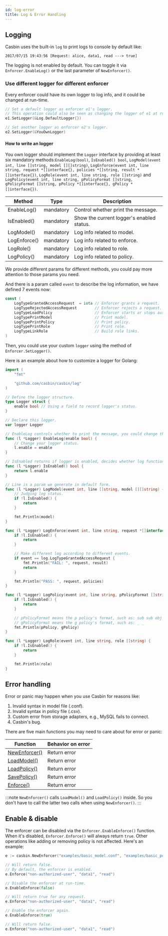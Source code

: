```yaml
---
id: log-error
title: Log & Error Handling
---
```


## Logging

Casbin uses the built-in ``log`` to print logs to console by default like:

```log
2017/07/15 19:43:56 [Request: alice, data1, read ---> true]
```

The logging is not enabled by default. You can toggle it via ``Enforcer.EnableLog()`` or the last parameter of ``NewEnforcer()``.

### Use different logger for different enforcer
Every enforcer could have its own logger to log info, and it could be changed at run-time.

```go
// Set a default logger as enforcer e1's logger.
// This operation could also be seen as changing the logger of e1 at run-time.
e1.SetLogger(&Log.DefaultLogger{})

// Set another logger as enforcer e2's logger.
e2.SetLogger(&YouOwnLogger)
```

#### How to write an logger

You own logger should implement the ``Logger`` interface by providing at least six mandatory methods:``EnableLog(bool)``, ``IsEnabled() bool``, ``LogModel(event int, line []string, model [][]string)``, ``LogEnforce(event int, line string, request *[]interface{}, policies *[]string, result *[]interface{})``, ``LogRole(event int, line string, role []string)`` and ``LogPolicy(event int, line string, pPolicyFormat []string, gPolicyFormat []string, pPolicy *[]interface{}, gPolicy *[]interface{})``.

Method | Type | Description
----|------|----
EnableLog() | mandatory | Control whether print the message.
IsEnabled() | mandatory | Show the current logger's enabled status.
LogModel() | mandatory | Log info related to model.
LogEnforce() | mandatory | Log info related to enforce.
LogRole() | mandatory | Log info related to role.
LogPolicy() | mandatory | Log info related to policy.

We provide different params for different methods, you could pay more attention to those params you need.

And there is a param called ``event`` to describe the log information, we have defined 7 events now:
```go
const (
	LogTypeGrantedAccessRequest  = iota // Enforcer grants a request.
	LogTypeRejectedAccessRequest        // Enforcer rejects a request.
	LogTypeLoadPolicy                   // Enforcer starts or stops auto loading policy.
	LogTypePrintModel                   // Print model.
	LogTypePrintPolicy                  // Print policy.
	LogTypePrintRole                    // Print role.
	LogTypeLinkRole                     // Build role links.
)
```

Then, you could use your custom ``logger`` using the method of ``Enforcer.SetLogger()``.

Here is an example about how to customize a logger for Golang:

```go
import (
	"fmt"

	"github.com/casbin/casbin/log"
)

// Define the logger structure.
type Logger struct {
	enable bool // Using a field to record logger's status.
}

// Declare this logger.
var logger Logger

// EnableLog controls whether to print the message, you could change this value depends on your own struct.
func (l *Logger) EnableLog(enable bool) {
	// Change your logger status.
	l.enable = enable
}

// IsEnabled returns if logger is enabled, decides whether log functions are turned on.
func (l *Logger) IsEnabled() bool {
	return l.enable
}

// Line is a param we generate in default form.
func (l *Logger) LogModel(event int, line []string, model [][]string) {
	// Judging log status.
	if !l.IsEnabled() {
		return
    }

	fmt.Println(model)
}

func (l *Logger) LogEnforce(event int, line string, request *[]interface{}, policies *[]string, result *[]interface{}) {
	if !l.IsEnabled() {
		return
    }

	// Make different log according to different events.
	if event == log.LogTypeGrantedAccessRequest {
		fmt.Println("FAIL: ", request, result)
		return
	}

	fmt.Println("PASS: ", request, policies)
}

func (l *Logger) LogPolicy(event int, line string, pPolicyFormat []string, gPolicyFormat []string, pPolicy *[]interface{}, gPolicy *[]interface{}) {
	if !l.IsEnabled() {
		return
	}

	// pPolicyFormat means the p policy's format, such as: sub sub obj act
	// gPolicyFormat means the g policy's format, such as: _ _
	fmt.Println(pPolicy, gPolicy)
}

func (l *Logger) LogRole(event int, line string, role []string) {
	if !l.IsEnabled() {
		return
	}

	fmt.Println(role)
}

```

## Error handling

Error or panic may happen when you use Casbin for reasons like:

1. Invalid syntax in model file (.conf).
2. Invalid syntax in policy file (.csv).
3. Custom error from storage adapters, e.g., MySQL fails to connect.
4. Casbin's bug.

There are five main functions you may need to care about for error or panic:

Function | Behavior on error 
----|-----
[NewEnforcer()](https://godoc.org/github.com/casbin/casbin#NewEnforcer) | Return error
[LoadModel()](https://godoc.org/github.com/casbin/casbin#Enforcer.LoadModel) | Return error
[LoadPolicy()](https://godoc.org/github.com/casbin/casbin#Enforcer.LoadPolicy) | Return error
[SavePolicy()](https://godoc.org/github.com/casbin/casbin#Enforcer.SavePolicy) | Return error
[Enforce()](https://godoc.org/github.com/casbin/casbin#Enforcer.Enforce) | Return error

:::note
``NewEnforcer()`` calls ``LoadModel()`` and ``LoadPolicy()`` inside. So you don't have to call the latter two calls when using ``NewEnforcer()``.
:::

## Enable & disable

The enforcer can be disabled via the ``Enforcer.EnableEnforce()`` function. When it's disabled, ``Enforcer.Enforce()`` will always return ``true``. Other operations like adding or removing policy is not affected. Here's an example:

```go
e := casbin.NewEnforcer("examples/basic_model.conf", "examples/basic_policy.csv")

// Will return false.
// By default, the enforcer is enabled.
e.Enforce("non-authorized-user", "data1", "read")

// Disable the enforcer at run-time.
e.EnableEnforce(false)

// Will return true for any request.
e.Enforce("non-authorized-user", "data1", "read")

// Enable the enforcer again.
e.EnableEnforce(true)

// Will return false.
e.Enforce("non-authorized-user", "data1", "read")
```
